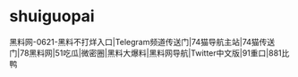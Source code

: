# shuiguopai
黑料网-0621-黑料不打烊入口|Telegram频道传送门|74猫导航主站|74猫传送门|78黑料网|51吃瓜|微密圈|黑料大爆料|黑料网导航|Twitter中文版|91重口|881比鸭
